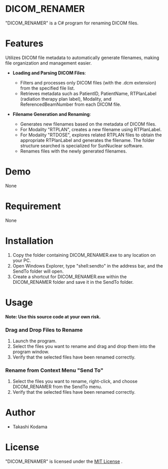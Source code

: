# DICOM_RENAMER

"DICOM_RENAMER" is a C# program for renaming DICOM files.

# Features

Utilizes DICOM file metadata to automatically generate filenames, making file organization and management easier.
* **Loading and Parsing DICOM Files**:
  * Filters and processes only DICOM files (with the .dcm extension) from the specified file list.
  * Retrieves metadata such as PatientID, PatientName, RTPlanLabel (radiation therapy plan label), Modality, and ReferencedBeamNumber from each DICOM file.
  
* **Filename Generation and Renaming**:
  * Generates new filenames based on the metadata of DICOM files.
  * For Modality "RTPLAN", creates a new filename using RTPlanLabel.
  * For Modality "RTDOSE", explores related RTPLAN files to obtain the appropriate RTPlanLabel and generates the filename. The folder structure searched is specialized for SunNuclear software.
  * Renames files with the newly generated filenames.

# Demo

None

# Requirement

None

# Installation

1. Copy the folder containing DICOM_RENAMER.exe to any location on your PC.
2. Open Windows Explorer, type "shell:sendto" in the address bar, and the SendTo folder will open.
3. Create a shortcut for DICOM_RENAMER.exe within the DICOM_RENAMER folder and save it in the SendTo folder.
   
# Usage

**Note: Use this source code at your own risk.**

### Drag and Drop Files to Rename
1. Launch the program.
2. Select the files you want to rename and drag and drop them into the program window.
3. Verify that the selected files have been renamed correctly.

### Rename from Context Menu "Send To"
1. Select the files you want to rename, right-click, and choose DICOM_RENAMER from the SendTo menu.
2. Verify that the selected files have been renamed correctly.

# Author
 
* Takashi Kodama
 
# License

"DICOM_RENAMER" is licensed under the [MIT License](https://en.wikipedia.org/wiki/MIT_License) .
